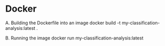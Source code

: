 Docker
======
A. Building the Dockerfile into an image
	docker build -t my-classification-analysis:latest .

B. Running the image 
	docker run my-classification-analysis:latest